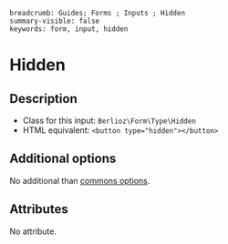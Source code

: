 ```index
breadcrumb: Guides; Forms ; Inputs ; Hidden
summary-visible: false
keywords: form, input, hidden
```

# Hidden

## Description

- Class for this input: `Berlioz\Form\Type\Hidden`
- HTML equivalent: `<button type="hidden"></button>`

## Additional options

No additional than [commons options](inputs.md#common-options).

## Attributes

No attribute.